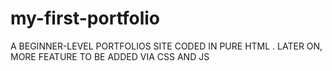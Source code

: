 # my-first-portfolio
A BEGINNER-LEVEL PORTFOLIOS SITE CODED IN PURE HTML . LATER ON, MORE FEATURE TO BE ADDED VIA CSS AND JS
